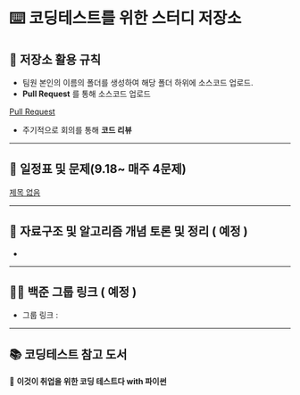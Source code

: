 
# ⌨️ **코딩테스트를 위한 스터디 저장소**

## 📍 저장소 활용 규칙

- 팀원 본인의 이름의 폴더를 생성하여 해당 폴더 하위에 소스코드 업로드.
- **Pull Request** 를 통해 소스코드 업로드

[Pull Request](https://www.notion.so/Pull-Request-97f250fc56b24ffdb117690e1b49f6f8)

- 주기적으로 회의를 통해 **코드 리뷰**

---

## **📅 일정표 및 문제(9.18~ 매주 4문제)**

[제목 없음](https://www.notion.so/0c01645b6a8f40f7912564953a0a9064)

---

## 📝 자료구조 및 알고리즘 개념 토론 및 정리 ( 예정 )
- 

---

## 🤼‍♂️ 백준 그룹 링크 ( 예정 )

- 그룹 링크 :

---

## 📚 코딩테스트 참고 도서

📖 **이것이 취업을 위한 코딩 테스트다 with 파이썬**
